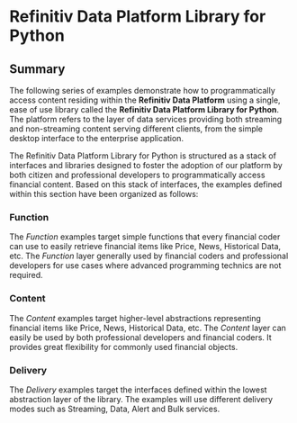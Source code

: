 # Refinitiv Data Platform Library for Python

## Summary

The following series of examples demonstrate how to programmatically access content residing within the **Refinitiv Data Platform** using a single, ease of use library called the **Refinitiv Data Platform Library for Python**.  The platform refers to the layer of data services providing both streaming and non-streaming content serving different clients, from the simple desktop interface to the enterprise application.  

The Refinitiv Data Platform Library for Python is structured as a stack of interfaces and libraries designed to foster the adoption of our platform by both citizen and professional developers to programmatically access financial content.  Based on this stack of interfaces, the examples defined within this section have been organized as follows:

### **Function**

The *Function* examples target simple functions that every financial coder can use to easily retrieve financial items like Price, News, Historical Data, etc. The *Function* layer generally used by financial coders and professional developers for use cases where advanced programming technics are not required.

### **Content**

The *Content* examples target higher-level abstractions representing financial items like Price, News, Historical Data, etc. The *Content* layer can easily be used by both professional developers and financial coders. It provides great flexibility for commonly used financial objects.

### **Delivery**

The *Delivery* examples target the interfaces defined within the lowest abstraction layer of the library.  The examples will use different delivery modes such as Streaming, Data, Alert and Bulk services.
